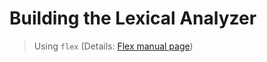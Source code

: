 # Building the Lexical Analyzer 

> Using `flex` (Details: [Flex manual page](http://dinosaur.compilertools.net/flex/manpage.html))
